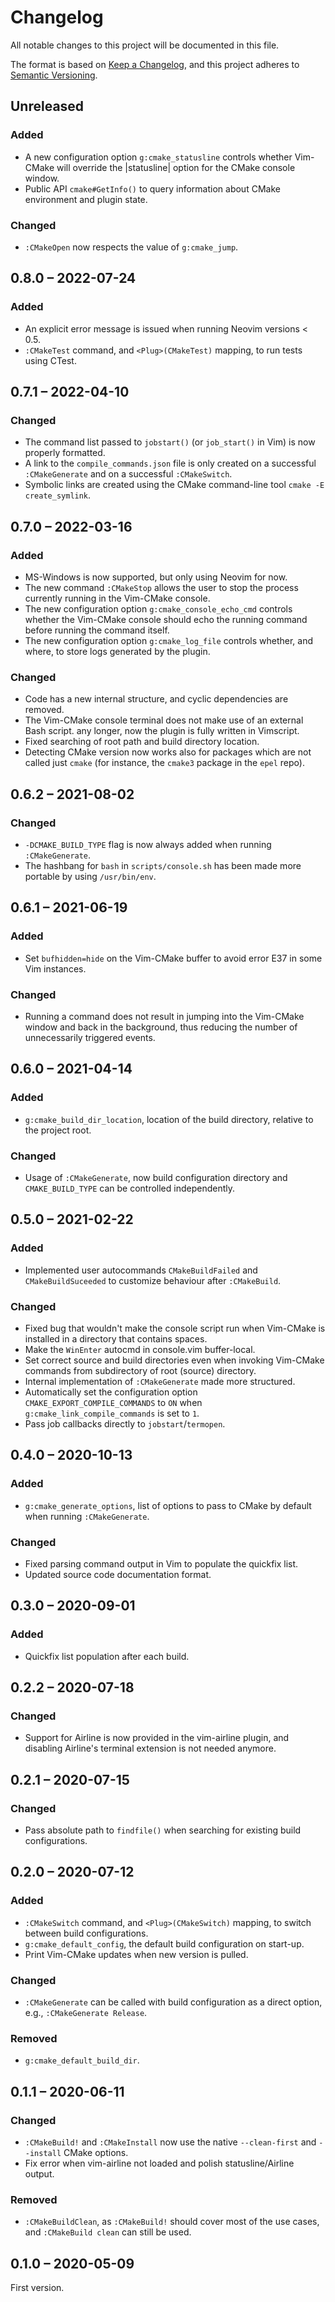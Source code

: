 # Changelog

All notable changes to this project will be documented in this file.

The format is based on [Keep a Changelog][format], and this project adheres to
[Semantic Versioning][semver].

## Unreleased

### Added
* A new configuration option `g:cmake_statusline` controls whether Vim-CMake
  will override the |statusline| option for the CMake console window.
* Public API `cmake#GetInfo()` to query information about CMake environment and
  plugin state.

### Changed
* `:CMakeOpen` now respects the value of `g:cmake_jump`.

<!--=========================================================================-->

## 0.8.0 &ndash; 2022-07-24

### Added
* An explicit error message is issued when running Neovim versions < 0.5.
* `:CMakeTest` command, and `<Plug>(CMakeTest)` mapping, to run tests using
  CTest.

<!--=========================================================================-->

## 0.7.1 &ndash; 2022-04-10

### Changed
* The command list passed to `jobstart()` (or `job_start()` in Vim) is now
  properly formatted.
* A link to the `compile_commands.json` file is only created on a successful
  `:CMakeGenerate` and on a successful `:CMakeSwitch`.
* Symbolic links are created using the CMake command-line tool `cmake -E
  create_symlink`.

<!--=========================================================================-->

## 0.7.0 &ndash; 2022-03-16

### Added
* MS-Windows is now supported, but only using Neovim for now.
* The new command `:CMakeStop` allows the user to stop the process currently
  running in the Vim-CMake console.
* The new configuration option `g:cmake_console_echo_cmd` controls whether the
  Vim-CMake console should echo the running command before running the command
  itself.
* The new configuration option `g:cmake_log_file` controls whether, and where,
  to store logs generated by the plugin.


### Changed
* Code has a new internal structure, and cyclic dependencies are removed.
* The Vim-CMake console terminal does not make use of an external Bash script.
  any longer, now the plugin is fully written in Vimscript.
* Fixed searching of root path and build directory location.
* Detecting CMake version now works also for packages which are not called just
  `cmake` (for instance, the `cmake3` package in the `epel` repo).

<!--=========================================================================-->

## 0.6.2 &ndash; 2021-08-02

### Changed
* `-DCMAKE_BUILD_TYPE` flag is now always added when running `:CMakeGenerate`.
* The hashbang for `bash` in `scripts/console.sh` has been made more portable by
  using `/usr/bin/env`.

<!--=========================================================================-->

## 0.6.1 &ndash; 2021-06-19

### Added
* Set `bufhidden=hide` on the Vim-CMake buffer to avoid error E37 in some Vim
  instances.

### Changed
* Running a command does not result in jumping into the Vim-CMake window and
  back in the background, thus reducing the number of unnecessarily triggered
  events.

<!--=========================================================================-->

## 0.6.0 &ndash; 2021-04-14

### Added
* `g:cmake_build_dir_location`, location of the build directory, relative to the
  project root.

### Changed
* Usage of `:CMakeGenerate`, now build configuration directory and
  `CMAKE_BUILD_TYPE` can be controlled independently.

<!--=========================================================================-->

## 0.5.0 &ndash; 2021-02-22

### Added
* Implemented user autocommands `CMakeBuildFailed` and `CMakeBuildSuceeded` to
  customize behaviour after `:CMakeBuild`.

### Changed
* Fixed bug that wouldn't make the console script run when Vim-CMake is
  installed in a directory that contains spaces.
* Make the `WinEnter` autocmd in console.vim buffer-local.
* Set correct source and build directories even when invoking Vim-CMake commands
  from subdirectory of root (source) directory.
* Internal implementation of `:CMakeGenerate` made more structured.
* Automatically set the configuration option `CMAKE_EXPORT_COMPILE_COMMANDS` to
  `ON` when `g:cmake_link_compile_commands` is set to `1`.
* Pass job callbacks directly to `jobstart`/`termopen`.

<!--=========================================================================-->

## 0.4.0 &ndash; 2020-10-13

### Added
* `g:cmake_generate_options`, list of options to pass to CMake by default when
  running `:CMakeGenerate`.

### Changed
* Fixed parsing command output in Vim to populate the quickfix list.
* Updated source code documentation format.

<!--=========================================================================-->

## 0.3.0 &ndash; 2020-09-01

### Added
* Quickfix list population after each build.

<!--=========================================================================-->

## 0.2.2 &ndash; 2020-07-18

### Changed
* Support for Airline is now provided in the vim-airline plugin, and disabling
  Airline's terminal extension is not needed anymore.

<!--=========================================================================-->

## 0.2.1 &ndash; 2020-07-15

### Changed
* Pass absolute path to `findfile()` when searching for existing build
  configurations.

<!--=========================================================================-->

## 0.2.0 &ndash; 2020-07-12

### Added
* `:CMakeSwitch` command, and `<Plug>(CMakeSwitch)` mapping, to switch between
  build configurations.
* `g:cmake_default_config`, the default build configuration on start-up.
* Print Vim-CMake updates when new version is pulled.

### Changed
* `:CMakeGenerate` can be called with build configuration as a direct option,
  e.g., `:CMakeGenerate Release`.

### Removed
* `g:cmake_default_build_dir`.

<!--=========================================================================-->

## 0.1.1 &ndash; 2020-06-11

### Changed
* `:CMakeBuild!` and `:CMakeInstall` now use the native `--clean-first` and
  `--install` CMake options.
* Fix error when vim-airline not loaded and polish statusline/Airline output.

### Removed
* `:CMakeBuildClean`, as `:CMakeBuild!` should cover most of the use cases, and
  `:CMakeBuild clean` can still be used.

<!--=========================================================================-->

## 0.1.0 &ndash; 2020-05-09

First version.

<!--=========================================================================-->

[format]: https://keepachangelog.com/en/1.0.0/
[semver]: https://semver.org/spec/v2.0.0.html
